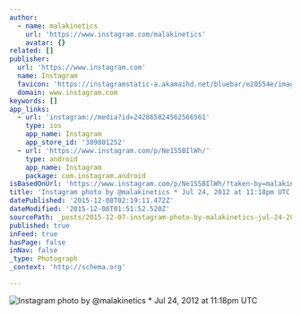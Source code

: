 ```yaml
---
author:
  - name: malakinetics
    url: 'https://www.instagram.com/malakinetics'
    avatar: {}
related: []
publisher:
  url: 'https://www.instagram.com'
  name: Instagram
  favicon: 'https://instagramstatic-a.akamaihd.net/bluebar/e20554e/images/ico/favicon.ico'
  domain: www.instagram.com
keywords: []
app_links:
  - url: 'instagram://media?id=242865824562566561'
    type: ios
    app_name: Instagram
    app_store_id: '389801252'
  - url: 'https://www.instagram.com/p/Ne1S5BIlWh/'
    type: android
    app_name: Instagram
    package: com.instagram.android
isBasedOnUrl: 'https://www.instagram.com/p/Ne1S5BIlWh/?taken-by=malakinetics'
title: 'Instagram photo by @malakinetics * Jul 24, 2012 at 11:18pm UTC'
datePublished: '2015-12-08T02:19:11.472Z'
dateModified: '2015-12-08T01:51:52.520Z'
sourcePath: _posts/2015-12-07-instagram-photo-by-malakinetics-jul-24-2012-at-1118pm-u.md
published: true
inFeed: true
hasPage: false
inNav: false
_type: Photograph
_context: 'http://schema.org'

---
```

![Instagram photo by &commat;malakinetics &midast; Jul 24&comma; 2012 at 11&colon;18pm UTC](https://scontent.cdninstagram.com/hphotos-xtp1/t51.2885-15/e15/10431797_1625936290962928_1229648877_n.jpg)